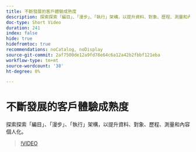 ```yaml
---
title: 不斷發展的客戶體驗成熟度
description: 探索探索「編目」、「漫步」、「執行」架構，以提升資料、對象、歷程、測量和內容個人化。
doc-type: Short Video
duration: 241
index: false
hide: true
hidefromtoc: true
recommendations: noCatalog, noDisplay
source-git-commit: 2af7500de12a9fd78e64c6a12a42b2fbbf121eba
workflow-type: tm+mt
source-wordcount: '38'
ht-degree: 0%

---
```



# 不斷發展的客戶體驗成熟度

探索探索「編目」、「漫步」、「執行」架構，以提升資料、對象、歷程、測量和內容個人化。

<!-- 85_S651_3442537_240_evolving-customer-experience-maturity -->
>[!VIDEO](https://video.tv.adobe.com/v/3458293/?learn=on&enablevpops=true)
